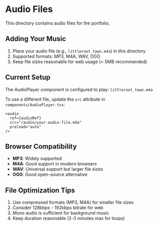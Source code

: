 # Audio Files

This directory contains audio files for the portfolio.

## Adding Your Music

1. Place your audio file (e.g., `littleroot_town.m4a`) in this directory
2. Supported formats: MP3, M4A, WAV, OGG
3. Keep file sizes reasonable for web usage (< 5MB recommended)

## Current Setup

The AudioPlayer component is configured to play: `littleroot_town.m4a`

To use a different file, update the `src` attribute in `components/AudioPlayer.tsx`:

```tsx
<audio
  ref={audioRef}
  src="/audio/your-audio-file.m4a"
  preload="auto"
/>
```

## Browser Compatibility

- **MP3**: Widely supported
- **M4A**: Good support in modern browsers
- **WAV**: Universal support but larger file sizes
- **OGG**: Good open-source alternative

## File Optimization Tips

1. Use compressed formats (MP3, M4A) for smaller file sizes
2. Consider 128kbps - 192kbps bitrate for web
3. Mono audio is sufficient for background music
4. Keep duration reasonable (2-3 minutes max for loops)
